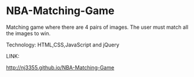 # NBA-Matching-Game

Matching game where there are 4 pairs of images. The user must match all the images to win.

Technology: HTML,CSS,JavaScript and jQuery

LINK:

http://nj3355.github.io/NBA-Matching-Game
